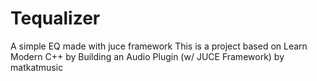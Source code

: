 # Tequalizer
A simple EQ made with juce framework
This is a project based on Learn Modern C++ by Building an Audio Plugin (w/ JUCE Framework) by matkatmusic
